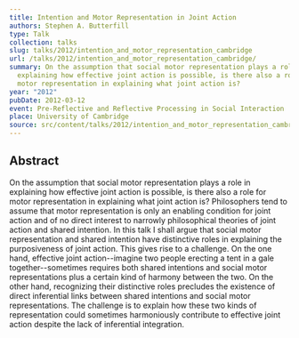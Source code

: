 ```yaml
---
title: Intention and Motor Representation in Joint Action
authors: Stephen A. Butterfill
type: Talk
collection: talks
slug: talks/2012/intention_and_motor_representation_cambridge
url: /talks/2012/intention_and_motor_representation_cambridge/
summary: On the assumption that social motor representation plays a role in
  explaining how effective joint action is possible, is there also a role for
  motor representation in explaining what joint action is?
year: "2012"
pubDate: 2012-03-12
event: Pre-Reflective and Reflective Processing in Social Interaction
place: University of Cambridge
source: src/content/talks/2012/intention_and_motor_representation_cambridge.md
---
```


## Abstract

On the assumption that social motor representation plays a role in explaining how effective joint action is possible, is there also a role for motor representation in explaining what joint action is? Philosophers tend to assume that motor representation is only an enabling condition for joint action and of no direct interest to narrowly philosophical theories of joint action and shared intention. In this talk I shall argue that social motor representation and shared intention have distinctive roles in explaining the purposiveness of joint action. This gives rise to a challenge. On the one hand, effective joint action--imagine two people erecting a tent in a gale together--sometimes requires both shared intentions and social motor representations plus a certain kind of harmony between the two. On the other hand, recognizing their distinctive roles precludes the existence of direct inferential links between shared intentions and social motor representations. The challenge is to explain how these two kinds of representation could sometimes harmoniously contribute to effective joint action despite the lack of inferential integration.
